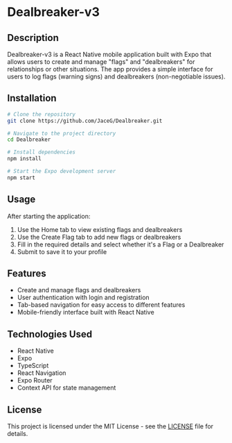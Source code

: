 # Dealbreaker-v3

## Description
Dealbreaker-v3 is a React Native mobile application built with Expo that allows users to create and manage "flags" and "dealbreakers" for relationships or other situations. The app provides a simple interface for users to log flags (warning signs) and dealbreakers (non-negotiable issues).

## Installation
```bash
# Clone the repository
git clone https://github.com/JaceG/Dealbreaker.git

# Navigate to the project directory
cd Dealbreaker

# Install dependencies
npm install

# Start the Expo development server
npm start
```

## Usage
After starting the application:
1. Use the Home tab to view existing flags and dealbreakers
2. Use the Create Flag tab to add new flags or dealbreakers
3. Fill in the required details and select whether it's a Flag or a Dealbreaker
4. Submit to save it to your profile

## Features
- Create and manage flags and dealbreakers
- User authentication with login and registration
- Tab-based navigation for easy access to different features
- Mobile-friendly interface built with React Native

## Technologies Used
- React Native
- Expo
- TypeScript
- React Navigation
- Expo Router
- Context API for state management

## License
This project is licensed under the MIT License - see the [LICENSE](LICENSE) file for details.